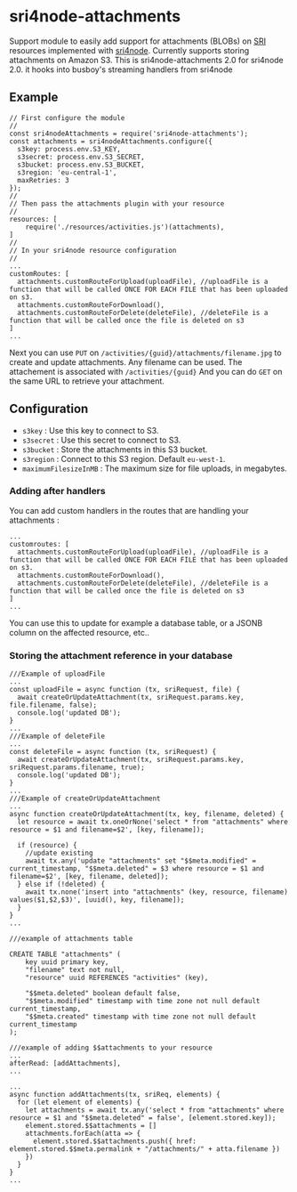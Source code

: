 # sri4node-attachments
Support module to easily add support for attachments (BLOBs) on [SRI](https://github.com/dimitrydhondt/sri)
resources implemented with [sri4node](https://github.com/dimitrydhondt/sri4node).
Currently supports storing attachments on Amazon S3.
This is sri4node-attachments 2.0 for sri4node 2.0. it hooks into busboy's streaming handlers from sri4node

## Example

    // First configure the module
    //
    const sri4nodeAttachments = require('sri4node-attachments');
    const attachments = sri4nodeAttachments.configure({
      s3key: process.env.S3_KEY,
      s3secret: process.env.S3_SECRET,
      s3bucket: process.env.S3_BUCKET,
      s3region: 'eu-central-1',
      maxRetries: 3
    });
    //
    // Then pass the attachments plugin with your resource
    //
    resources: [
        require('./resources/activities.js')(attachments),
    ]
    //
    // In your sri4node resource configuration
    //
    ...
    customRoutes: [
      attachments.customRouteForUpload(uploadFile), //uploadFile is a function that will be called ONCE FOR EACH FILE that has been uploaded on s3.
      attachments.customRouteForDownload(),
      attachments.customRouteForDelete(deleteFile), //deleteFile is a function that will be called once the file is deleted on s3
    ]
    ...

Next you can use `PUT` on `/activities/{guid}/attachments/filename.jpg` to create and update attachments.
Any filename can be used. The attachement is associated with `/activities/{guid}`
And you can do `GET` on the same URL to retrieve your attachment.

## Configuration
* `s3key` : Use this key to connect to S3.
* `s3secret` : Use this secret to connect to S3.
* `s3bucket` : Store the attachments in this S3 bucket.
* `s3region` : Connect to this S3 region. Default `eu-west-1`.
* `maximumFilesizeInMB` : The maximum size for file uploads, in megabytes.

### Adding after handlers
You can add custom handlers in the routes that are handling your attachments :

    ...
    customroutes: [
      attachments.customRouteForUpload(uploadFile), //uploadFile is a function that will be called ONCE FOR EACH FILE that has been uploaded on s3.
      attachments.customRouteForDownload(),
      attachments.customRouteForDelete(deleteFile), //deleteFile is a function that will be called once the file is deleted on s3
    ]
    ...
    

You can use this to update for example a database table, or a JSONB column on the affected resource, etc..



### Storing the attachment reference in your database

    ///Example of uploadFile
    ...
    const uploadFile = async function (tx, sriRequest, file) {
      await createOrUpdateAttachment(tx, sriRequest.params.key, file.filename, false);
      console.log('updated DB');
    }
    ...
    ///Example of deleteFile
    ...
    const deleteFile = async function (tx, sriRequest) {
      await createOrUpdateAttachment(tx, sriRequest.params.key, sriRequest.params.filename, true);
      console.log('updated DB');
    }
    ...
    ///Example of createOrUpdateAttachment
    ...
    async function createOrUpdateAttachment(tx, key, filename, deleted) {
      let resource = await tx.oneOrNone('select * from "attachments" where resource = $1 and filename=$2', [key, filename]);
    
      if (resource) {
        //update existing
        await tx.any('update "attachments" set "$$meta.modified" = current_timestamp, "$$meta.deleted" = $3 where resource = $1 and filename=$2', [key, filename, deleted]);
      } else if (!deleted) {
        await tx.none('insert into "attachments" (key, resource, filename) values($1,$2,$3)', [uuid(), key, filename]);
      }
    }
    ...

    ///example of attachments table
    
    CREATE TABLE "attachments" (
        key uuid primary key,
        "filename" text not null,
    	"resource" uuid REFERENCES "activities" (key),
    
        "$$meta.deleted" boolean default false,
        "$$meta.modified" timestamp with time zone not null default current_timestamp,
        "$$meta.created" timestamp with time zone not null default current_timestamp
    );
    
    ///example of adding $$attachments to your resource
    ...
    afterRead: [addAttachments],
    ...
    
    ...
    async function addAttachments(tx, sriReq, elements) {
      for (let element of elements) {
        let attachments = await tx.any('select * from "attachments" where resource = $1 and "$$meta.deleted" = false', [element.stored.key]);
        element.stored.$$attachments = []
        attachments.forEach(atta => {
          element.stored.$$attachments.push({ href: element.stored.$$meta.permalink + "/attachments/" + atta.filename })
        })
      }
    }
    ...